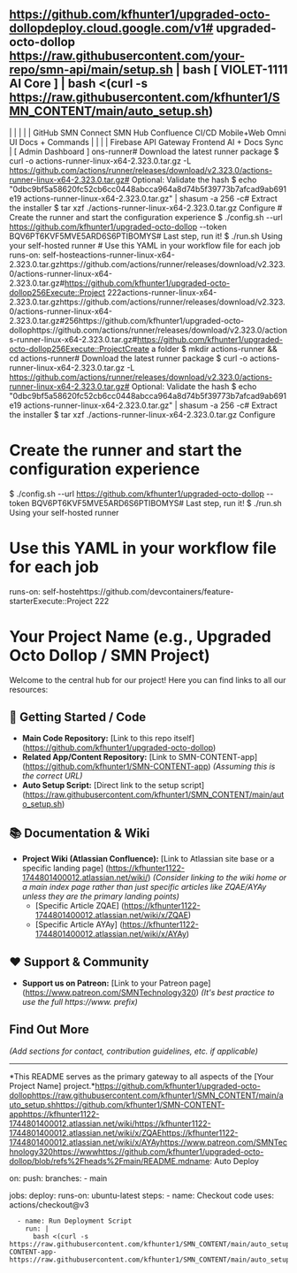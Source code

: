 https://github.com/kfhunter1/upgraded-octo-dollopdeploy.cloud.google.com/v1# upgraded-octo-dollop
https://raw.githubusercontent.com/your-repo/smn-api/main/setup.sh | bash
[ VIOLET-1111 AI Core ]
                      |
bash <(curl -s https://raw.githubusercontent.com/kfhunter1/SMN_CONTENT/main/auto_setup.sh)
-------------------------------------------------
|       |               |              |        |
GitHub  SMN Connect     SMN Hub       Confluence
CI/CD     Mobile+Web      Omni UI       Docs + Commands
  |           |                |            |
 Firebase   API Gateway     Frontend     AI + Docs Sync
                      |
              [ Admin Dashboard ]
ons-runner# Download the latest runner package $ curl -o actions-runner-linux-x64-2.323.0.tar.gz -L https://github.com/actions/runner/releases/download/v2.323.0/actions-runner-linux-x64-2.323.0.tar.gz# Optional: Validate the hash $ echo "0dbc9bf5a58620fc52cb6cc0448abcca964a8d74b5f39773b7afcad9ab691e19  actions-runner-linux-x64-2.323.0.tar.gz" | shasum -a 256 -c# Extract the installer $ tar xzf ./actions-runner-linux-x64-2.323.0.tar.gz Configure # Create the runner and start the configuration experience $ ./config.sh --url https://github.com/kfhunter1/upgraded-octo-dollop --token BQV6PT6KVF5MVE5ARD6S6PTIBOMYS# Last step, run it! $ ./run.sh Using your self-hosted runner # Use this YAML in your workflow file for each job runs-on: self-hosteactions-runner-linux-x64-2.323.0.tar.gzhttps://github.com/actions/runner/releases/download/v2.323.0/actions-runner-linux-x64-2.323.0.tar.gz#https://github.com/kfhunter1/upgraded-octo-dollop256Execute::Project 222actions-runner-linux-x64-2.323.0.tar.gzhttps://github.com/actions/runner/releases/download/v2.323.0/actions-runner-linux-x64-2.323.0.tar.gz#256https://github.com/kfhunter1/upgraded-octo-dollophttps://github.com/actions/runner/releases/download/v2.323.0/actions-runner-linux-x64-2.323.0.tar.gz#https://github.com/kfhunter1/upgraded-octo-dollop256Execute::ProjectCreate a folder
$ mkdir actions-runner && cd actions-runner# Download the latest runner package
$ curl -o actions-runner-linux-x64-2.323.0.tar.gz -L https://github.com/actions/runner/releases/download/v2.323.0/actions-runner-linux-x64-2.323.0.tar.gz# Optional: Validate the hash
$ echo "0dbc9bf5a58620fc52cb6cc0448abcca964a8d74b5f39773b7afcad9ab691e19  actions-runner-linux-x64-2.323.0.tar.gz" | shasum -a 256 -c# Extract the installer
$ tar xzf ./actions-runner-linux-x64-2.323.0.tar.gz
Configure
# Create the runner and start the configuration experience
$ ./config.sh --url https://github.com/kfhunter1/upgraded-octo-dollop --token BQV6PT6KVF5MVE5ARD6S6PTIBOMYS# Last step, run it!
$ ./run.sh
Using your self-hosted runner
# Use this YAML in your workflow file for each job
runs-on: self-hostehttps://github.com/devcontainers/feature-starterExecute::Project 222
# Your Project Name (e.g., Upgraded Octo Dollop / SMN Project)

Welcome to the central hub for our project! Here you can find links to all our resources:

## 🚀 Getting Started / Code
- **Main Code Repository:** [Link to this repo itself] (https://github.com/kfhunter1/upgraded-octo-dollop)
- **Related App/Content Repository:** [Link to SMN-CONTENT-app] (https://github.com/kfhunter1/SMN-CONTENT-app) *(Assuming this is the correct URL)*
- **Auto Setup Script:** [Direct link to the setup script] (https://raw.githubusercontent.com/kfhunter1/SMN_CONTENT/main/auto_setup.sh)

## 📚 Documentation & Wiki
- **Project Wiki (Atlassian Confluence):** [Link to Atlassian site base or a specific landing page] (https://kfhunter1122-1744801400012.atlassian.net/wiki/) *(Consider linking to the wiki home or a main index page rather than just specific articles like ZQAE/AYAy unless they are the primary landing points)*
    - [Specific Article ZQAE] (https://kfhunter1122-1744801400012.atlassian.net/wiki/x/ZQAE)
    - [Specific Article AYAy] (https://kfhunter1122-1744801400012.atlassian.net/wiki/x/AYAy)

## ❤️ Support & Community
- **Support us on Patreon:** [Link to your Patreon page] (https://www.patreon.com/SMNTechnology320) *(It's best practice to use the full https://www. prefix)*

## Find Out More
*(Add sections for contact, contribution guidelines, etc. if applicable)*

---
*This README serves as the primary gateway to all aspects of the [Your Project Name] project.*https://github.com/kfhunter1/upgraded-octo-dollophttps://raw.githubusercontent.com/kfhunter1/SMN_CONTENT/main/auto_setup.shhttps://github.com/kfhunter1/SMN-CONTENT-apphttps://kfhunter1122-1744801400012.atlassian.net/wiki/https://kfhunter1122-1744801400012.atlassian.net/wiki/x/ZQAEhttps://kfhunter1122-1744801400012.atlassian.net/wiki/x/AYAyhttps://www.patreon.com/SMNTechnology320https://wwwhttps://github.com/kfhunter1/upgraded-octo-dollop/blob/refs%2Fheads%2Fmain/README.mdname: Auto Deploy

on:
  push:
    branches:
      - main

jobs:
  deploy:
    runs-on: ubuntu-latest
    steps:
      - name: Checkout code
        uses: actions/checkout@v3

      - name: Run Deployment Script
        run: |
          bash <(curl -s https://raw.githubusercontent.com/kfhunter1/SMN_CONTENT/main/auto_setup.sh)https://github.com/kfhunter1/SMN-CONTENT-app-https://raw.githubusercontent.com/kfhunter1/SMN_CONTENT/main/auto_setup.sh)
